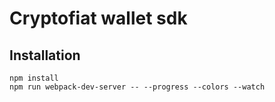 # Cryptofiat wallet sdk

## Installation

```
npm install
npm run webpack-dev-server -- --progress --colors --watch

```
